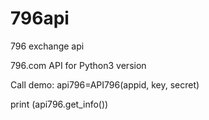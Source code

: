 796api
======

796 exchange api

796.com API for Python3 version 

Call demo:
api796=API796(appid, key, secret)

print (api796.get_info())
